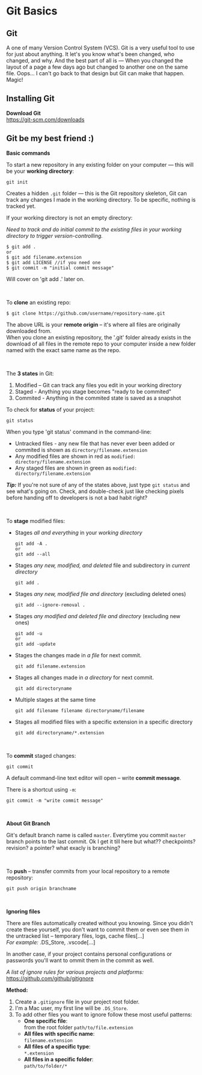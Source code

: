 # Git Basics

## Git 

A one of many Version Control System (VCS). Git is a very useful tool to use for just about anything. It let's you know what's been changed, who changed, and why. And the best part of all is — When you changed the layout of a page a few days ago but changed to another one on the same file. Oops... I can't go back to that design but Git can make that happen. Magic! 

## Installing Git

**Download Git** <br />
https://git-scm.com/downloads

## Git be my best friend :)

**Basic commands** <br />

To start a new repository in any existing folder on your computer — this will be your **working directory**: 

```
git init
```
Creates a hidden `.git` folder — this is the Git repository skeleton, Git can track any changes I made in the working directory. To be specific, nothing is tracked yet. 

If your working directory is not an empty directory: <br />

*Need to track and do initial commit to the existing files in your working directory to trigger version-controlling.*

```
$ git add . 
or
$ git add filename.extension
$ git add LICENSE //if you need one
$ git commit -m "initial commit message"
```
Will cover on 'git add .' later on.

<br />

To **clone** an existing repo:

```
$ git clone https://github.com/username/repository-name.git
```
The above URL is your **remote origin** – it's where all files are originally downloaded from. <br />
When you clone an existing repository, the '.git' folder already exists in the download of all files in the remote repo to your computer inside a new folder named with the exact same name as the repo.

<br />

The **3 states** in Git: <br />

1. Modified – Git can track any files you edit in your working directory<br />
2. Staged - Anything you stage becomes "ready to be commited"<br />
3. Commited - Anything in the commited state is saved as a snapshot<br />

To check for **status** of your project:

```
git status
```
When you type 'git status' command in the command-line: <br />

- Untracked files - any new file that has never ever been added or commited is shown as `directory/filename.extension`
- Any modified files are shown in red as `modified: directory/filename.extension` 
- Any staged files are shown in green as `modified: directory/filename.extension`

***Tip:***
If you're not sure of any of the states above, just type `git status` and see what's going on. Check, and double-check just like checking pixels before handing off to developers is not a bad habit right?

<br />

To **stage** modified files:

- Stages *all and everything* in your *working directory*
  ```
  git add -A .
  or
  git add --all
  ```

- Stages *any new, modified, and deleted* file and subdirectory in *current directory*
  ```
  git add . 
  ```

- Stages *any new, modified file and directory* (excluding deleted ones)
  ```
  git add --ignore-removal .
  ```

- Stages *any modified and deleted file and directory* (excluding new ones)
  ```
  git add -u
  or
  git add -update
  ```

- Stages the changes made in *a file* for next commit.
  ```
  git add filename.extension
  ```

- Stages all changes made in *a directory* for next commit.
  ```
  git add directoryname
  ```

- Multiple stages at the same time
  ```
  git add filename filename directoryname/filename
  ```

- Stages all modified files with a specific extension in a specific directory
  ```
  git add directoryname/*.extension
  ```

<br />

To **commit** staged changes:

```
git commit 
```
A default command-line text editor will open – write **commit message**.

There is a shortcut using `-m`:
```
git commit -m "write commit message"
```

<br />

**About Git Branch**

Git's default branch name is called `master`. Everytime you commit `master` branch points to the last commit.
Ok I get it till here but what?? checkpoints? revision? a pointer? what exacly is branching? 

<br />

To **push** – transfer commits from your local repository to a remote repository:

```
git push origin branchname
```

<br />

**Ignoring files**

There are files automatically created without you knowing. Since you didn't create these yourself, you don't want to commit them or even see them in the untracked list – temporary files, logs, cache files[...]<br /> *For example:* .DS_Store, .vscode[...]

In another case, if your project contains personal configurations or passwords you'll want to ommit them in the commit as well.

*A list of ignore rules for various projects and platforms:* <br /> https://github.com/github/gitignore

**Method:** <br />

1. Create a `.gitignore` file in your project root folder.
2. I'm a Mac user, my first line will be `.DS_Store`.
3. To add other files you want to ignore follow these most useful patterns:
    * **One specific file**:  <br />
    from the root folder
    `path/to/file.extension`
    * **All files with specific name**: <br />
    `filename.extension`
    * **All files of a specific type**: <br />
    `*.extension`
    * **All files in a specific folder**: <br />
    `path/to/folder/*`